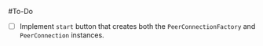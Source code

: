 #To-Do
- [ ] Implement `start` button that creates both the `PeerConnectionFactory` and `PeerConnection` instances.

